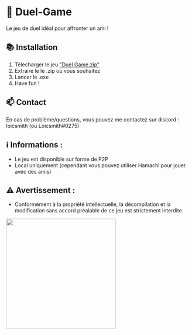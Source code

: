 # 🔫 Duel-Game

Le jeu de duel idéal pour affronter un ami !

## 📚 Installation
1. Télecharger le jeu ["Duel Game.zip"](https://github.com/loicsmith/Duel-Game/releases/latest)
2. Extraire le le .zip où vous souhaitez
3. Lancer le .exe
4. Have fun !

## 📫 Contact

En cas de problème/questions, vous pouvez me contactez sur discord : loicsmith (ou Loicsmith#0275)

## ℹ️ Informations :
- Le jeu est disponible sur forme de P2P
- Local uniquement (cependant vous pouvez utiliser Hamachi pour jouer avec des amis)

 ## ⚠️ Avertissement :
 - Conformément à la propriété intellectuelle, la décompilation et la modification sans accord préalable de ce jeu est strictement interdite.

<img src="https://i.imgur.com/8Xcpsla.png" width="300"/>
